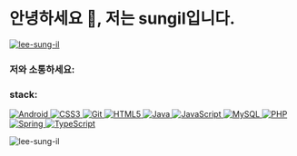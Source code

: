 <h1 align="left">안녕하세요 👋, 저는 sungil입니다.</h1>
<p align="left"> <a href="https://github.com/ryo-ma/github-profile-trophy"><img src="https://github-profile-trophy.vercel.app/?username=lee-sung-il" alt="lee-sung-il" /></a> </p>

<h3 align="left">저와 소통하세요:</h3>
<p align="left">
</p>
<h3 align="left">stack:</h3>
<p align="left">
    <a href="https://developer.android.com" target="_blank" rel="noreferrer">
        <img src="https://img.shields.io/badge/Android-3DDC84?style=for-the-badge&logo=android&logoColor=white" alt="Android"/>
    </a>
    <a href="https://www.w3schools.com/css/" target="_blank" rel="noreferrer">
        <img src="https://img.shields.io/badge/CSS3-1572B6?style=for-the-badge&logo=css3&logoColor=white" alt="CSS3"/>
    </a>
    <a href="https://git-scm.com/" target="_blank" rel="noreferrer">
        <img src="https://img.shields.io/badge/Git-F05032?style=for-the-badge&logo=git&logoColor=white" alt="Git"/>
    </a>
    <a href="https://www.w3.org/html/" target="_blank" rel="noreferrer">
        <img src="https://img.shields.io/badge/HTML5-E34F26?style=for-the-badge&logo=html5&logoColor=white" alt="HTML5"/>
    </a>
    <a href="https://www.java.com" target="_blank" rel="noreferrer">
        <img src="https://img.shields.io/badge/Java-007396?style=for-the-badge&logo=java&logoColor=white" alt="Java"/>
    </a>
    <a href="https://developer.mozilla.org/en-US/docs/Web/JavaScript" target="_blank" rel="noreferrer">
        <img src="https://img.shields.io/badge/JavaScript-F7DF1E?style=for-the-badge&logo=javascript&logoColor=black" alt="JavaScript"/>
    </a>
    <a href="https://www.mysql.com/" target="_blank" rel="noreferrer">
        <img src="https://img.shields.io/badge/MySQL-4479A1?style=for-the-badge&logo=mysql&logoColor=white" alt="MySQL"/>
    </a>
    <a href="https://www.php.net" target="_blank" rel="noreferrer">
        <img src="https://img.shields.io/badge/PHP-777BB4?style=for-the-badge&logo=php&logoColor=white" alt="PHP"/>
    </a>
    <a href="https://spring.io/" target="_blank" rel="noreferrer">
        <img src="https://img.shields.io/badge/Spring-6DB33F?style=for-the-badge&logo=spring&logoColor=white" alt="Spring"/>
    </a>
    <a href="https://www.typescriptlang.org/" target="_blank" rel="noreferrer">
        <img src="https://img.shields.io/badge/TypeScript-007ACC?style=for-the-badge&logo=typescript&logoColor=white" alt="TypeScript"/>
    </a>
</p>

<p> <img align="center" src="https://github-readme-stats.vercel.app/api?username=lee-sung-il&show_icons=true&locale=ko" alt="lee-sung-il" /></p>
